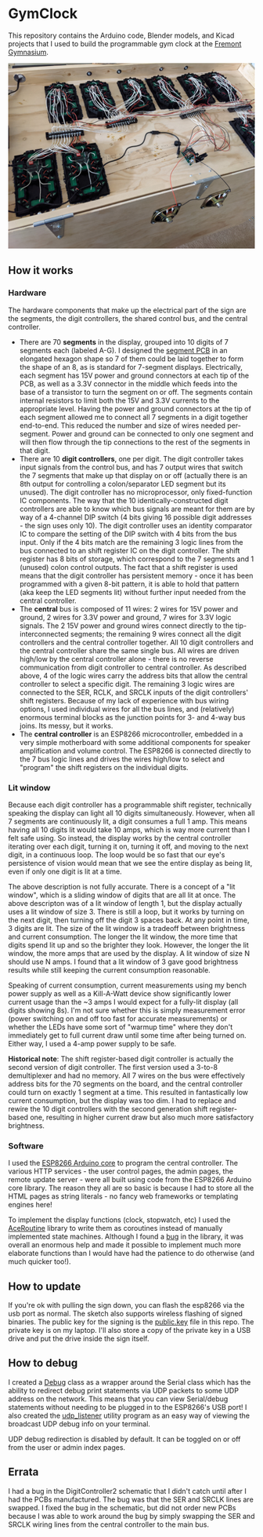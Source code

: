 # GymClock

This repository contains the Arduino code, Blender models, and Kicad projects that I used to build the programmable gym clock at the [Fremont Gymnasium](https://www.fremontgymnasium.com/).

![View of sign interior](Interior.jpg)

## How it works

### Hardware

The hardware components that make up the electrical part of the sign are the segments, the
digit controllers, the shared control bus, and the central controller.

- There are 70 **segments** in the display, grouped into 10 digits of 7 segments each (labeled A-G).
I designed the [segment PCB](kicad/SevenSegment/) in an elongated hexagon shape so 7 of them
could be laid together to form the shape of an 8, as is standard for 7-segment displays.
Electrically, each segment has 15V power and ground connectors at each tip of the PCB, as
well as a 3.3V connector in the middle which feeds into the base of a transistor to turn
the segment on or off. The segments contain internal resistors to limit both the 15V and
3.3V currents to the appropriate level. Having the power and ground connectors at the tip
of each segment allowed me to connect all 7 segments in a digit together end-to-end. This
reduced the number and size of wires needed per-segment. Power and ground can be connected
to only one segment and will then flow through the tip connections to the rest of the
segments in that digit.
- There are 10 **digit controllers**, one per digit. The digit controller takes input
signals from the control bus, and has 7 output wires that switch the 7 segments that
make up that display on or off (actually there is an 8th output for controlling a colon/separator
LED segment but its unused). The digit controller has no microprocessor, only fixed-function
IC components. The way that the 10 identically-constructed digit controllers are able to
know which bus signals are meant for them are by way of a 4-channel DIP switch (4 bits
giving 16 possible digit addresses - the sign uses only 10). The digit controller uses an
identity comparator IC to compare the setting of the DIP switch with 4 bits from the bus
input. Only if the 4 bits match are the remaining 3 logic lines from the bus connected to
an shift register IC on the digit controller. The shift register has 8 bits of storage,
which correspond to the 7 segments and 1 (unused) colon control outputs. The fact that a
shift register is used means that the digit controller has persistent memory - once it has
been programmed with a given 8-bit pattern, it is able to hold that pattern (aka keep the
LED segments lit) without further input needed from the central controller.
- The **central** bus is composed of 11 wires: 2 wires for 15V power and ground, 2 wires for 3.3V
power and ground, 7 wires for 3.3V logic signals. The 2 15V power and ground wires connect
directly to the tip-interconnected segments; the remaining 9 wires connect all the digit
controllers and the central controller together. All 10 digit controllers and the central
controller share the same single bus. All wires are driven high/low by the central controller
alone - there is no reverse communication from digit controller to central controller. As
described above, 4 of the logic wires carry the address bits that allow the central controller
to select a specific digit. The remaining 3 logic wires are connected to the SER, RCLK, and
SRCLK inputs of the digit controllers' shift registers. Because of my lack of experience
with bus wiring options, I used individual wires for all the bus lines, and (relatively)
enormous terminal blocks as the junction points for 3- and 4-way bus joins. Its messy, but
it works.
- The **central controller** is an ESP8266 microcontroller, embedded in a very simple
motherboard with some additional components for speaker amplification and volume control.
The ESP8266 is connected directly to the 7 bus logic lines and drives the wires high/low
to select and "program" the shift registers on the individual digits.

### Lit window

Because each digit controller has a programmable shift register, technically speaking the
display can light all 10 digits simultaneously. However, when all 7 segments are continuously
lit, a digit consumes a full 1 amp. This means having all 10 digits lit would take 10 amps,
which is way more current than I felt safe using. So instead, the display works by the
central controller iterating over each digit, turning it on, turning it off, and moving to
the next digit, in a continuous loop. The loop would be so fast that our eye's persistence
of vision would mean that we see the entire display as being lit, even if only one digit
is lit at a time.

The above description is not fully accurate. There is a concept of a "lit window",
which is a sliding window of digits that are all lit at once. The above descripton was of
a lit window of length 1, but the display actually uses a lit window of size 3. There is
still a loop, but it works by turning on the next digit, then turning off the digit 3 spaces
back. At any point in time, 3 digits are lit. The size of the lit window is a tradeoff
between brightness and current consumption. The longer the lit window, the more time that
digits spend lit up and so the brighter they look. However, the longer the lit window, the
more amps that are used by the display. A lit window of size N should use N amps. I found
that a lit window of 3 gave good brightness results while still keeping the current consumption
reasonable.

Speaking of current consumption, current measurements using my bench power supply as well
as a Kill-A-Watt device show significantly lower current usage than the ~3 amps I would
expect for a fully-lit display (all digits showing 8s). I'm not sure whether this is simply
measurement error (power switching on and off too fast for accurate measurements) or whether
the LEDs have some sort of "warmup time" where they don't immediately get to full current draw
until some time after being turned on. Either way, I used a 4-amp power supply to be safe.

**Historical note**: The shift register-based digit controller is actually the second
version of digit controller. The first version used a 3-to-8 demultiplexer and had no memory.
All 7 wires on the bus were effectively address bits for the 70 segments on the board, and
the central controller could turn on exactly 1 segment at a time. This resulted in
fantastically low current consumption, but the display was too dim. I had to replace and
rewire the 10 digit controllers with the second generation shift register-based one,
resulting in higher current draw but also much more satisfactory brightness.

### Software

I used the [ESP8266 Arduino core](https://github.com/esp8266/Arduino) to program the
central controller. The various HTTP services - the user control pages, the admin pages,
the remote update server - were all built using code from the ESP8266 Arduino core library.
The reason they all are so basic is because I had to store all the HTML pages as string
literals - no fancy web frameworks or templating engines here!

To implement the display functions (clock, stopwatch, etc) I used the
[AceRoutine](https://github.com/bxparks/AceRoutine) library to write them as coroutines instead
of manually implemented state machines. Although I found a
[bug](https://github.com/bxparks/AceRoutine/issues/19) in the library, it was overall an
enormous help and made it possible to implement much more elaborate functions than I would
have had the patience to do otherwise (and much quicker too!).

## How to update

If you're ok with pulling the sign down, you can flash the esp8266 via the usb port as normal. The sketch also supports wireless flashing of signed binaries. The public key for the signing is the [public.key](public.key) file in this repo. The private key is on my laptop. I'll also store a copy of the private key in a USB drive and put the drive inside the sign itself.

## How to debug

I created a [Debug](debug.h) class as a wrapper around the Serial class which has the ability
to redirect debug print statements via UDP packets to some UDP address on the network. This
means that you can view Serial/debug statements without needing to be plugged in to the ESP8266's
USB port! I also created the [udp_listener](https://github.com/EkardNT/udp_listener) utility
program as an easy way of viewing the broadcast UDP debug info on your terminal.

UDP debug redirection is disabled by default. It can be toggled on or off from the user or admin
index pages.

## Errata

I had a bug in the DigitController2 schematic that I didn't catch until after I had the PCBs manufactured. The bug was that the SER and SRCLK lines are swapped. I fixed the bug in the schematic, but did not order new PCBs because I was able to work around the bug by simply swapping the SER and SRCLK wiring lines from the central controller to the main bus.
